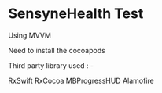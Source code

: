 # SensyneHealth Test

Using MVVM 

Need to install the cocoapods

Third party library used : -
  
  RxSwift 
  RxCocoa
  MBProgressHUD
  Alamofire


